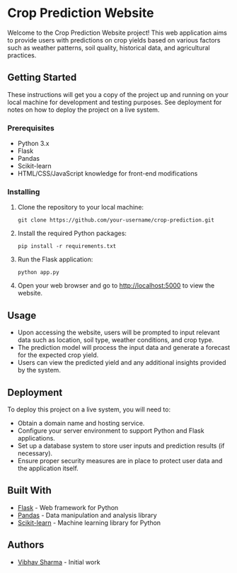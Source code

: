 

# Crop Prediction Website

Welcome to the Crop Prediction Website project! This web application aims to provide users with predictions on crop yields based on various factors such as weather patterns, soil quality, historical data, and agricultural practices.

## Getting Started

These instructions will get you a copy of the project up and running on your local machine for development and testing purposes. See deployment for notes on how to deploy the project on a live system.

### Prerequisites

- Python 3.x
- Flask
- Pandas
- Scikit-learn
- HTML/CSS/JavaScript knowledge for front-end modifications

### Installing

1. Clone the repository to your local machine:

    ```
    git clone https://github.com/your-username/crop-prediction.git
    ```

2. Install the required Python packages:

    ```
    pip install -r requirements.txt
    ```

3. Run the Flask application:

    ```
    python app.py
    ```

4. Open your web browser and go to [http://localhost:5000](http://localhost:5000) to view the website.

## Usage

- Upon accessing the website, users will be prompted to input relevant data such as location, soil type, weather conditions, and crop type.
- The prediction model will process the input data and generate a forecast for the expected crop yield.
- Users can view the predicted yield and any additional insights provided by the system.

## Deployment

To deploy this project on a live system, you will need to:

- Obtain a domain name and hosting service.
- Configure your server environment to support Python and Flask applications.
- Set up a database system to store user inputs and prediction results (if necessary).
- Ensure proper security measures are in place to protect user data and the application itself.

## Built With

- [Flask](https://flask.palletsprojects.com/en/2.1.x/) - Web framework for Python
- [Pandas](https://pandas.pydata.org/) - Data manipulation and analysis library
- [Scikit-learn](https://scikit-learn.org/) - Machine learning library for Python

## Authors

- [Vibhav Sharma](https://github.com/Vibhav-Sharma) - Initial work

